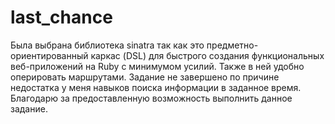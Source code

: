 # last_chance
Была выбрана библиотека sinatra  так как это предметно-ориентированный каркас (DSL) для быстрого создания функциональных веб-приложений на Ruby с минимумом усилий.
Также в ней удобно оперировать маршрутами.
Задание не завершено по причине недостатка  у меня навыков поиска информации в заданное время.
Благодарю за предоставленную возможность выполнить данное задание.
